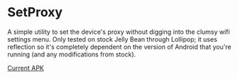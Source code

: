 SetProxy
=====
A simple utility to set the device's proxy without digging into the clumsy wifi settings menu. Only tested on stock Jelly Bean through Lollipop; it uses reflection so it's completely dependent on the version of Android that you're running (and any modifications from stock).

[Current APK](app-debug.apk)
